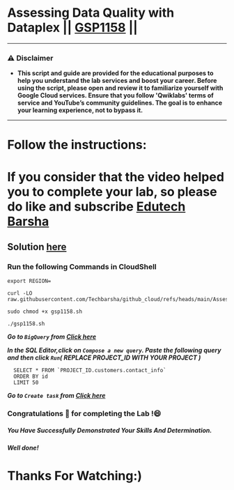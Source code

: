 # Assessing Data Quality with Dataplex || [GSP1158](https://www.cloudskillsboost.google/focuses/67211?parent=catalog) ||
---
### ⚠️ Disclaimer
- **This script and guide are provided for  the educational purposes to help you understand the lab services and boost your career. Before using the script, please open and review it to familiarize yourself with Google Cloud services. Ensure that you follow 'Qwiklabs' terms of service and YouTube’s community guidelines. The goal is to enhance your learning experience, not to bypass it.**
---
# Follow the instructions:
# If you consider that the video helped you to complete your lab, so please do like and subscribe [Edutech Barsha](https://www.youtube.com/@edutechbarsha)
## Solution [here](https://youtu.be/B_yaZVAnMSA)

### Run the following Commands in CloudShell
```
export REGION=
```
```
curl -LO raw.githubusercontent.com/Techbarsha/github_cloud/refs/heads/main/Assessing%20Data%20Quality%20with%20Dataplex/gsp1158.sh

sudo chmod +x gsp1158.sh

./gsp1158.sh
```
 ***Go to ``BigQuery`` from [Click here](https://console.cloud.google.com/projectselector2/bigquery?supportedpurview=project)***

***In the *SQL Editor*,click on ``Compose a new query``. Paste the following query and then click ``Run``( REPLACE PROJECT_ID WITH YOUR PROJECT )***
```
  SELECT * FROM `PROJECT_ID.customers.contact_info`
  ORDER BY id
  LIMIT 50
```
***Go to ``Create task`` from [Click here](https://console.cloud.google.com/dataplex/process/create-task/data-quality)***


### Congratulations 🎉 for completing the Lab !😄

##### *You Have Successfully Demonstrated Your Skills And Determination.*

#### *Well done!*

# Thanks For Watching:)
